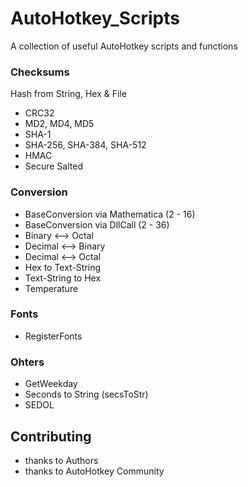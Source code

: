 # AutoHotkey_Scripts
A collection of useful AutoHotkey scripts and functions


### Checksums
Hash from String, Hex & File
* CRC32
* MD2, MD4, MD5
* SHA-1
* SHA-256, SHA-384, SHA-512
* HMAC
* Secure Salted

### Conversion
* BaseConversion via Mathematica (2 - 16)
* BaseConversion via DllCall (2 - 36)
* Binary <--> Octal
* Decimal <--> Binary
* Decimal <--> Octal
* Hex to Text-String
* Text-String to Hex
* Temperature

### Fonts
* RegisterFonts

### Ohters
* GetWeekday
* Seconds to String (secsToStr)
* SEDOL


## Contributing
* thanks to Authors
* thanks to AutoHotkey Community